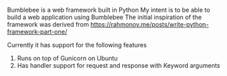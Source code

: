 Bumblebee is a web framework built in Python
My intent is to be able to build a web application using Bumblebee
The initial inspiration of the framework was derived from
https://rahmonov.me/posts/write-python-framework-part-one/

Currently it has support for the following features
1. Runs on top of Gunicorn on Ubuntu
2. Has handler support for request and response with Keyword arguments


